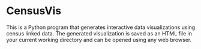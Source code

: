 # CensusVis
This is a Python program that generates interactive data visualizations using
census linked data. The generated visualization is saved as an HTML file in your current
working directory and can be opened using any web browser. 
